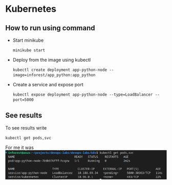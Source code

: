 # Kubernetes

## How to run using command
- Start minikube
    ```
    minikube start
    ```
- Deploy from the image using kubectl
    ```
    kubectl create deployment app-python-node --image=inforest/app_python:app_python
    ```

- Create a service and expose port
    ```
    kubectl expose deployment app-python-node --type=LoadBalancer --port=5000
    ```

## See results
To see results write 
```
kubectl get pods,svc
```

For me it was
![](img/get-pods.png)